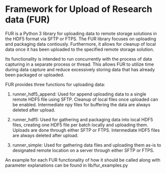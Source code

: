# Framework for Upload of Research data (FUR)

FUR is a Python 3 library for uploading data to remote storage solutions in the HDF5 format via SFTP or FTPS.
The FUR library focuses on uploading and packaging data contiously. Furthermore, it allows for cleanup of local
data once it has been uploaded to the specified remote storage solution.

Its functionality is intended to run concurrently with the process of data capturing in a separate process or thread.
This allows FUR to utilize time during data capture and reduce excessively storing data that has already been packaged or uploaded.

FUR provides three functions for uploading data:

1. runner_hdf5_append:
  Used for append uploading data to a single remote HDF5 file using SFTP. Cleanup of local files once uploaded can be enabled.
  Intermediate npy files for buffering the data are always deleted after upload.

2. runner_hdf5:
  Used for gathering and packaging data into local HDF5 files, creating one HDF5 file per batch locally and uploading them.
  Uploads are done through either SFTP or FTPS. Intermediate HDF5 files are always deleted after upload.

3. runner_simple:
  Used for gathering data files and uploading them as-is to designated remote location on a server through either SFTP or FTPS.

An example for each FUR functionality of how it should be called along with parameter explanations can be found in lib/fur_examples.py
